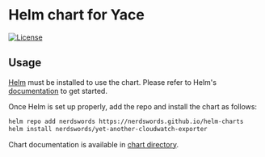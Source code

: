 # Helm chart for Yace

[![License](https://img.shields.io/badge/License-Apache%202.0-blue.svg)](https://opensource.org/licenses/Apache-2.0)

## Usage

[Helm](https://helm.sh) must be installed to use the chart.
Please refer to Helm's [documentation](https://helm.sh/docs/) to get started.

Once Helm is set up properly, add the repo and install the chart as follows:

```sh
helm repo add nerdswords https://nerdswords.github.io/helm-charts
helm install nerdswords/yet-another-cloudwatch-exporter
```

Chart documentation is available in [chart directory](charts/yet-another-cloudwatch-exporter/README.md).
